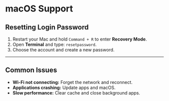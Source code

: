 # macOS Support

## Resetting Login Password
1. Restart your Mac and hold `Command + R` to enter **Recovery Mode**.  
2. Open **Terminal** and type: `resetpassword`.  
3. Choose the account and create a new password.  

---

## Common Issues
- **Wi-Fi not connecting:** Forget the network and reconnect.  
- **Applications crashing:** Update apps and macOS.  
- **Slow performance:** Clear cache and close background apps.  
